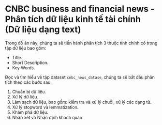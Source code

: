 # CNBC business and financial news - Phân tích dữ liệu kinh tế tài chính (Dữ liệu dạng text)
Trong đồ án này, chúng ta sẽ tiến hành phân tích 3 thuộc tính chính có trong tập dữ liệu bao gồm:
* Title.
* Short Description.
* Key Words.

Đọc và tìm hiểu về tập dataset `cnbc_news_datase`, chúng ta sẽ bắt đầu phân tích theo các bước sau:
1. Chuẩn bị dữ liệu.
2. Xử lý dữ liệu.
3. Làm sạch dữ liệu, bao gồm: kiểm tra và xử lý chuỗi, xử lý các dạng từ.
4. Xử lý stopword và lemmatization.
5. Khám phá dữ liệu.
6. Nhận xét và Nhận định khách quan.

